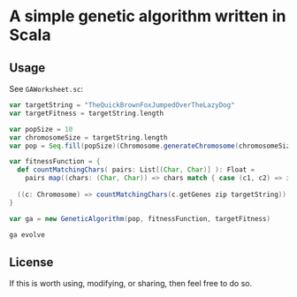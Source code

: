 # A simple genetic algorithm written in Scala

## Usage

See `GAWorksheet.sc`:

```scala
var targetString = "TheQuickBrownFoxJumpedOverTheLazyDog"
var targetFitness = targetString.length

var popSize = 10
var chromosomeSize = targetString.length
var pop = Seq.fill(popSize)(Chromosome.generateChromosome(chromosomeSize)).toList

var fitnessFunction = {
  def countMatchingChars( pairs: List[(Char, Char)] ): Float =
    pairs map((chars: (Char, Char)) => chars match { case (c1, c2) => if (c1 == c2) 1 else 0 }) sum
  		 
  ((c: Chromosome) => countMatchingChars(c.getGenes zip targetString))
}

var ga = new GeneticAlgorithm(pop, fitnessFunction, targetFitness)

ga evolve
```

## License

If this is worth using, modifying, or sharing, then feel free to do so.
